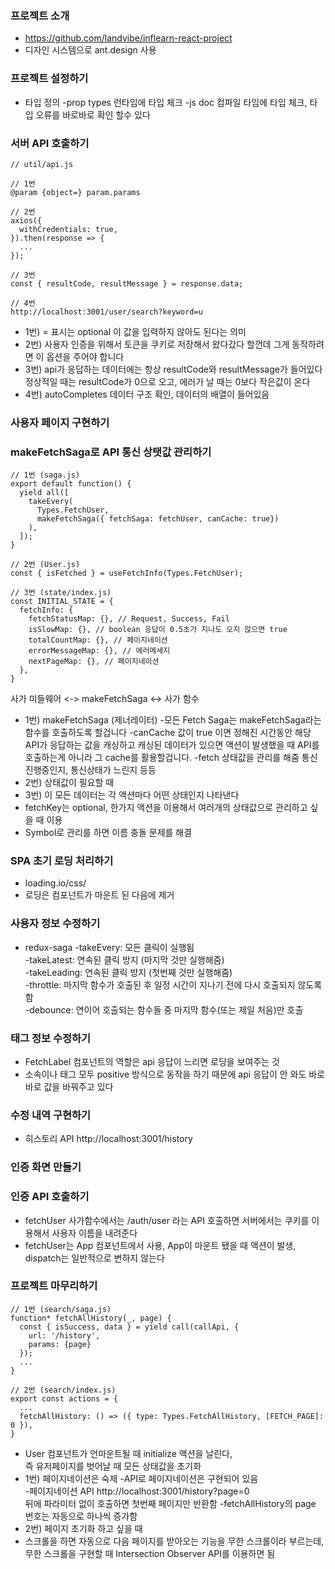 ### 프로젝트 소개
* https://github.com/landvibe/inflearn-react-project
* 디자인 시스템으로 ant.design 사용

### 프로젝트 설정하기
* 타입 정의
-prop types 런타임에 타입 체크
-js doc 컴파일 타임에 타입 체크, 타입 오류를 바로바로 확인 할수 있다

### 서버 API 호출하기
```
// util/api.js

// 1번
@param {object=} param.params

// 2번
axios({
  withCredentials: true,
}).then(response => {
  ...
});

// 3번
const { resultCode, resultMessage } = response.data;

// 4번
http://localhost:3001/user/search?keyword=u
```
* 1번) = 표시는 optional 이 값을 입력하지 않아도 된다는 의미
* 2번) 사용자 인증을 위해서 토큰을 쿠키로 저장해서 왔다갔다 할껀데 그게 동작하려면 이 옵션을 주어야 합니다
* 3번) api가 응답하는 데이터에는 항상 resultCode와 resultMessage가 들어있다  
정상적일 때는 resultCode가 0으로 오고, 에러가 날 때는 0보다 작은값이 온다
* 4번) autoCompletes 데이터 구조 확인, 데이터의 배열이 들어있음

### 사용자 페이지 구현하기

### makeFetchSaga로 API 통신 상탯값 관리하기
```
// 1번 (saga.js)
export default function() {
  yield all([
    takeEvery(
      Types.FetchUser, 
      makeFetchSaga({ fetchSaga: fetchUser, canCache: true})
    ),
  ]);
}

// 2번 (User.js)
const { isFetched } = useFetchInfo(Types.FetchUser);

// 3번 (state/index.js)
const INITIAL_STATE = {
  fetchInfo: {
    fetchStatusMap: {}, // Request, Success, Fail
    isSlowMap: {}, // boolean 응답이 0.5초가 지나도 오지 않으면 true
    totalCountMap: {}, // 페이지네이션
    errorMessageMap: {}, // 에러메세지 
    nextPageMap: {}, // 페이지네이션
  },
}
```
사가 미들웨어 <-> makeFetchSaga <-> 사가 함수
* 1번) makeFetchSaga (제너레이터)
-모든 Fetch Saga는 makeFetchSaga라는 함수를 호출하도록 할겁니다
-canCache 값이 true 이면 정해진 시간동안 해당 API가 응답하는 값을 캐싱하고 
캐싱된 데이터가 있으면 액션이 발생했을 때 API를 호출하는게 아니라 그 cache를 활용할겁니다.
-fetch 상태값을 관리를 해줌 통신 진행중인지, 통신상태가 느린지 등등
* 2번) 상태값이 필요할 때 
* 3번) 이 모든 데이터는 각 액션마다 어떤 상태인지 나타낸다
* fetchKey는 optional, 한가지 액션을 이용해서 여러개의 상태값으로 관리하고 싶을 때 이용
* Symbol로 관리를 하면 이름 충돌 문제를 해결

### SPA 초기 로딩 처리하기
* loading.io/css/
* 로딩은 컴포넌트가 마운트 된 다음에 제거

### 사용자 정보 수정하기
* redux-saga
-takeEvery: 모든 클릭이 실행됨  
-takeLatest: 연속된 클릭 방지 (마지막 것만 실행해줌)  
-takeLeading: 연속된 클릭 방지 (첫번째 것만 실행해줌)  
-throttle: 마지막 함수가 호출된 후 일정 시간이 지나기 전에 다시 호출되지 않도록 함  
-debounce: 연이어 호출되는 함수들 중 마지막 함수(또는 제일 처음)만 호출

### 태그 정보 수정하기
* FetchLabel 컴포넌트의 역할은 api 응답이 느리면 로딩을 보여주는 것
* 소속이나 태그 모두 positive 방식으로 동작을 하기 때문에 api 응답이 안 와도 바로바로 값을 바꿔주고 있다

### 수정 내역 구현하기
* 히스토리 API http://localhost:3001/history

### 인증 화면 만들기

### 인증 API 호출하기
* fetchUser 사가함수에서는 /auth/user 라는 API 호출하면 서버에서는 쿠키를 이용해서 사용자 이름을 내려준다
* fetchUser는 App 컴포넌트에서 사용, App이 마운트 됐을 때 액션이 발생, dispatch는 일반적으로 변하지 않는다

### 프로젝트 마무리하기
```
// 1번 (search/saga.js)
function* fetchAllHistory(_, page) {
  const { isSuccess, data } = yield call(callApi, {
    url: '/history',
    params: {page}
  });
  ...
}

// 2번 (search/index.js)
export const actions = {
  ...
  fetchAllHistory: () => ({ type: Types.FetchAllHistory, [FETCH_PAGE]: 0 }),
}
```
* User 컴포넌트가 언마운트될 때 initialize 액션을 날린다,   
즉 유저페이지를 벗어날 때 모든 상태값을 초기화
* 1번) 페이지네이션은 숙제
-API로 페이지네이션은 구현되어 있음  
-페이지네이션 API http://localhost:3001/history?page=0  
뒤에 파라미터 없이 호출하면 첫번째 페이지만 반환함
-fetchAllHistory의 page 번호는 자동으로 하나씩 증가함
* 2번) 페이지 초기화 하고 싶을 때
* 스크롤을 하면 자동으로 다음 페이지를 받아오는 기능을 무한 스크롤이라 부르는데,  
무한 스크롤을 구현할 때 Intersection Observer API를 이용하면 됨
